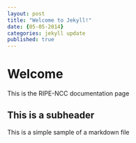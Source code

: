 ```yaml
---
layout: post
title: "Welcome to Jekyll!"
date: {05-05-2014}
categories: jekyll update
published: true
---
```


# Welcome
This is the RIPE-NCC documentation page

## This is a subheader
This is a simple sample of a markdown file